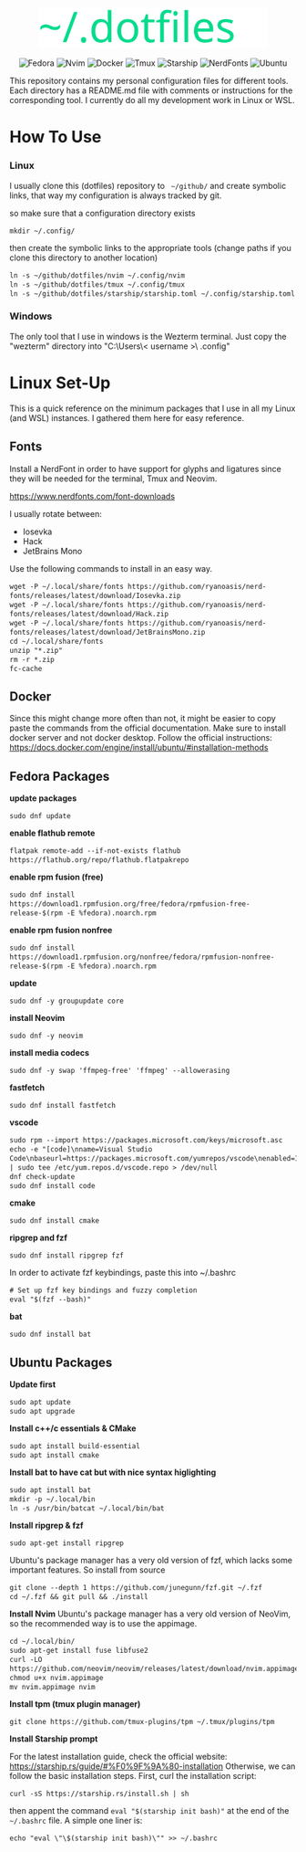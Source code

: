 



<p align="center"><img src="img/dotfiles_logo_green.svg" alt="Sublime's custom image" width=400 /></p>

<div align="center">

  <a style= "text-decoration: none;" href="">![Fedora](https://img.shields.io/badge/Fedora-grey?style=for-the-badge&logo=fedora)</a>
  <a style= "text-decoration: none;" href="">![Nvim](https://img.shields.io/badge/Neovim-%23262926?style=for-the-badge&logo=neovim)</a>
  <a style= "text-decoration: none;" href="">![Docker](https://img.shields.io/badge/Docker-%23dfdfeb?style=for-the-badge&logo=docker)</a>
  <a style= "text-decoration: none;" href="">![Tmux](https://img.shields.io/badge/Tmux-%23485249?style=for-the-badge&logo=tmux)</a>
  <a style= "text-decoration: none;" href="">![Starship](https://img.shields.io/badge/StarShip-%23443647?style=for-the-badge&logo=starship&logoColor=%23c540e3)</a>
  <a style= "text-decoration: none;" href="">![NerdFonts](https://img.shields.io/badge/NerdFonts-%23363232?style=for-the-badge&logo=nerdfont)</a>
  <a style= "text-decoration: none;" href="">![Ubuntu](https://img.shields.io/badge/Ubuntu-%2377216F?style=for-the-badge&logo=ubuntu)</a>

</div>

This repository contains my personal configuration files for different tools. Each directory has a README.md file with comments or instructions for the corresponding tool. I currently do all my development work in Linux or WSL.



# How To Use

### Linux
I usually clone this (dotfiles) repository to ` ~/github/` and create symbolic links, that way my configuration is always tracked by git.

so make sure that a configuration directory exists
```
mkdir ~/.config/
```
then create the symbolic links to the appropriate tools (change paths if you clone this directory to another location)
```
ln -s ~/github/dotfiles/nvim ~/.config/nvim
ln -s ~/github/dotfiles/tmux ~/.config/tmux
ln -s ~/github/dotfiles/starship/starship.toml ~/.config/starship.toml
```
### Windows

The only tool that I use in windows is the Wezterm terminal. Just copy the "wezterm" directory into "C:\Users\\< username >\\ .config\"



# Linux Set-Up
This is a quick reference on the minimum packages that I use in all my Linux (and WSL) instances. I gathered them here for easy reference.


## Fonts
Install a NerdFont in order to have support for glyphs and ligatures since they will be needed for the terminal, Tmux and Neovim.

https://www.nerdfonts.com/font-downloads

I usually rotate between:
- Iosevka
- Hack
- JetBrains Mono


Use the following commands to install in an easy way.
```
wget -P ~/.local/share/fonts https://github.com/ryanoasis/nerd-fonts/releases/latest/download/Iosevka.zip
wget -P ~/.local/share/fonts https://github.com/ryanoasis/nerd-fonts/releases/latest/download/Hack.zip
wget -P ~/.local/share/fonts https://github.com/ryanoasis/nerd-fonts/releases/latest/download/JetBrainsMono.zip
cd ~/.local/share/fonts
unzip "*.zip"
rm -r *.zip
fc-cache
```

## Docker
Since this might change more often than not, it might be easier to copy paste the commands from the official documentation. Make sure to install docker server and not docker desktop.
Follow the official instructions: https://docs.docker.com/engine/install/ubuntu/#installation-methods


## Fedora Packages

**update packages**
```
sudo dnf update
```

**enable flathub remote**
```
flatpak remote-add --if-not-exists flathub https://flathub.org/repo/flathub.flatpakrepo
```

**enable rpm fusion (free)**
```
sudo dnf install https://download1.rpmfusion.org/free/fedora/rpmfusion-free-release-$(rpm -E %fedora).noarch.rpm
```

**enable rpm fusion nonfree**
```
sudo dnf install https://download1.rpmfusion.org/nonfree/fedora/rpmfusion-nonfree-release-$(rpm -E %fedora).noarch.rpm
```

**update**
```
sudo dnf -y groupupdate core
```
**install Neovim**
```
sudo dnf -y neovim
```

**install media codecs**
```
sudo dnf -y swap 'ffmpeg-free' 'ffmpeg' --allowerasing
```

**fastfetch**
```
sudo dnf install fastfetch
```

**vscode**
```
sudo rpm --import https://packages.microsoft.com/keys/microsoft.asc
echo -e "[code]\nname=Visual Studio Code\nbaseurl=https://packages.microsoft.com/yumrepos/vscode\nenabled=1\ngpgcheck=1\ngpgkey=https://packages.microsoft.com/keys/microsoft.asc" | sudo tee /etc/yum.repos.d/vscode.repo > /dev/null
dnf check-update
sudo dnf install code
```

**cmake**
```
sudo dnf install cmake
```

**ripgrep and fzf**
```
sudo dnf install ripgrep fzf
```
In order to activate fzf keybindings, paste this into ~/.bashrc
```
# Set up fzf key bindings and fuzzy completion
eval "$(fzf --bash)"
```

**bat**
```
sudo dnf install bat
```


## Ubuntu Packages


**Update first**
```
sudo apt update
sudo apt upgrade
```


**Install c++/c essentials & CMake**
```
sudo apt install build-essential
sudo apt install cmake
```


**Install bat to have cat but with nice syntax higlighting**
```
sudo apt install bat
mkdir -p ~/.local/bin
ln -s /usr/bin/batcat ~/.local/bin/bat
```

**Install ripgrep & fzf**
```
sudo apt-get install ripgrep
```

Ubuntu's package manager has a very old version of fzf, which lacks some important features.
So install from source
```
git clone --depth 1 https://github.com/junegunn/fzf.git ~/.fzf
cd ~/.fzf && git pull && ./install
```

**Install Nvim**
Ubuntu's package manager has a very old version of NeoVim, so the recommended way is to use the appimage.

```
cd ~/.local/bin/
sudo apt-get install fuse libfuse2
curl -LO https://github.com/neovim/neovim/releases/latest/download/nvim.appimage
chmod u+x nvim.appimage
mv nvim.appimage nvim
```


**Install tpm (tmux plugin manager)**
```
git clone https://github.com/tmux-plugins/tpm ~/.tmux/plugins/tpm
```

**Install Starship prompt**

For the latest installation guide, check the official website: https://starship.rs/guide/#%F0%9F%9A%80-installation
Otherwise, we can follow the basic installation steps. First, curl the installation script:

```
curl -sS https://starship.rs/install.sh | sh
```

then appent the command  `eval "$(starship init bash)"` at the end of the `~/.bashrc` file. A simple one liner is:

```
echo "eval \"\$(starship init bash)\"" >> ~/.bashrc
```








